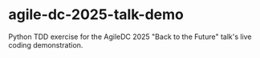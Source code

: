 # agile-dc-2025-talk-demo
Python TDD exercise for the AgileDC 2025 "Back to the Future" talk's live coding demonstration.

